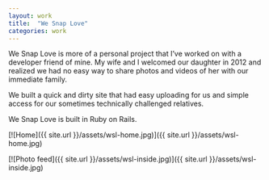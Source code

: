 ```yaml
---
layout: work
title:  "We Snap Love"
categories: work
---
```


We Snap Love is more of a personal project that I’ve worked on with a developer friend of mine. My wife and I welcomed our daughter in 2012 and realized we had no easy way to share photos and videos of her with our immediate family.

We built a quick and dirty site that had easy uploading for us and simple access for our sometimes technically challenged relatives.

We Snap Love is built in Ruby on Rails.

[![Home]({{ site.url }}/assets/wsl-home.jpg)]({{ site.url }}/assets/wsl-home.jpg)

[![Photo feed]({{ site.url }}/assets/wsl-inside.jpg)]({{ site.url }}/assets/wsl-inside.jpg)
